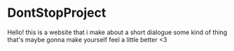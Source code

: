 # DontStopProject
Hello! this is a website that i make about a short dialogue some kind of thing that's maybe gonna make yourself feel a little better <3
